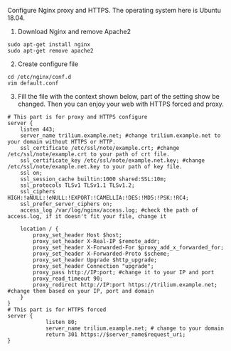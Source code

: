 Configure Nginx proxy and HTTPS. The operating system here is Ubuntu 18.04.
1. Download Nginx and remove Apache2
```
sudo apt-get install nginx
sudo apt-get remove apache2
```
2. Create configure file
```
cd /etc/nginx/conf.d
vim default.conf
```
3. Fill the file with the context shown below, part of the setting show be changed. Then you can enjoy your web with HTTPS forced and proxy.
```
# This part is for proxy and HTTPS configure
server {
    listen 443;
    server_name trilium.example.net; #change trilium.example.net to your domain without HTTPS or HTTP.
    ssl_certificate /etc/ssl/note/example.crt; #change /etc/ssl/note/example.crt to your path of crt file.
    ssl_certificate_key /etc/ssl/note/example.net.key; #change /etc/ssl/note/example.net.key to your path of key file.
    ssl on;
    ssl_session_cache builtin:1000 shared:SSL:10m;
    ssl_protocols TLSv1 TLSv1.1 TLSv1.2;
    ssl_ciphers HIGH:!aNULL:!eNULL:!EXPORT:!CAMELLIA:!DES:!MD5:!PSK:!RC4;
    ssl_prefer_server_ciphers on;
    access_log /var/log/nginx/access.log; #check the path of access.log, if it doesn't fit your file, change it
    
    location / {
        proxy_set_header Host $host;
        proxy_set_header X-Real-IP $remote_addr;
        proxy_set_header X-Forwarded-For $proxy_add_x_forwarded_for;
        proxy_set_header X-Forwarded-Proto $scheme;
        proxy_set_header Upgrade $http_upgrade;
        proxy_set_header Connection "upgrade";
        proxy_pass http://IP:port; #change it to your IP and port
        proxy_read_timeout 90;
        proxy_redirect http://IP:port https://trilium.example.net; #change them based on your IP, port and domain
    }
}
# This part is for HTTPS forced
server {
            listen 80;
            server_name trilium.example.net; # change to your domain
            return 301 https://$server_name$request_uri;
}
```